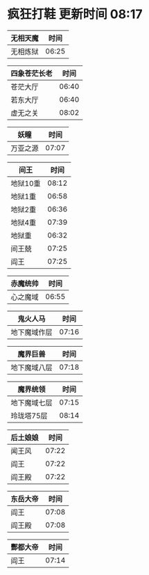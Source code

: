 # 疯狂打鞋 更新时间 08:17

| 无相天魔   | 时间    |
|--------|-------|
| 无相炼狱 | 06:25 |

| 四象苍茫长老   | 时间    |
|--------|-------|
| 苍茫大厅 | 06:40 |
| 若东大厅 | 06:40 |
| 虚无之关 | 08:02 |

| 妖瞳   | 时间    |
|--------|-------|
| 万亚之源 | 07:07 |

| 间王   | 时间    |
|--------|-------|
| 地狱10重 | 08:12 |
| 地狱1重 | 06:58 |
| 地狱2重 | 06:36 |
| 地狱4重 | 07:39 |
| 地狱重 | 06:32 |
| 间王兢 | 07:25 |
| 阎王 | 07:25 |

| 赤魔统帅   | 时间    |
|--------|-------|
| 心之魔域 | 06:55 |

| 鬼火人马   | 时间    |
|--------|-------|
| 地下魔域作层 | 07:16 |

| 魔界巨兽   | 时间    |
|--------|-------|
| 地下魔域八层 | 07:18 |

| 魔界统领   | 时间    |
|--------|-------|
| 地下魔域七层 | 07:15 |
| 玲珑塔75层 | 08:14 |

| 后土娘娘   | 时间    |
|--------|-------|
| 闻王风 | 07:22 |
| 阎王 | 07:22 |
| 阎王殿 | 07:22 |

| 东岳大帝   | 时间    |
|--------|-------|
| 阎王 | 07:08 |
| 阎王殿 | 07:08 |

| 酆都大帝   | 时间    |
|--------|-------|
| 阎王 | 07:14 |
